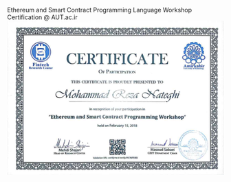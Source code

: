 Ethereum and Smart Contract Programming Language Workshop Certification @ AUT.ac.ir
![](https://github.com/Nateghi7/PNU_3993_AR/blob/main/AUTsolidityCert/AUTsolidityCert.jpg)
